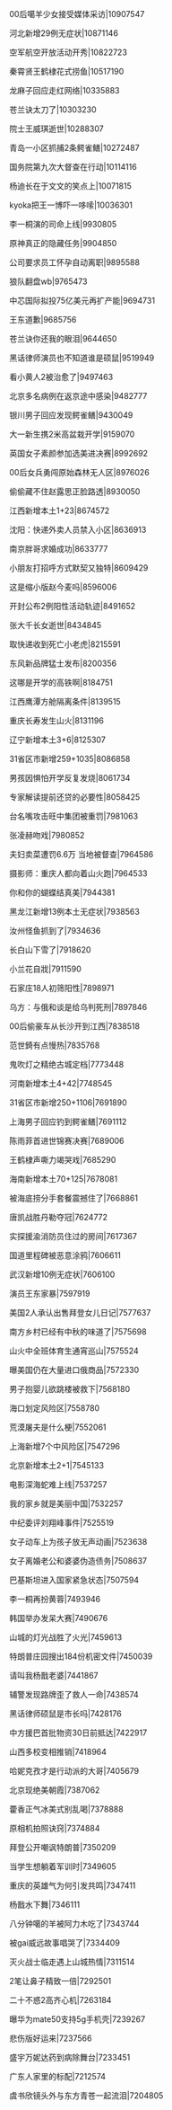 00后噶羊少女接受媒体采访|10907547

河北新增29例无症状|10871146

空军航空开放活动开秀|10822723

秦霄贤王鹤棣花式捞鱼|10517190

龙麻子回应走红网络|10335883

苍兰诀太刀了|10303230

院士王威琪逝世|10288307

青岛一小区抓捕2条鳄雀鳝|10272487

国务院第九次大督查在行动|10114116

杨迪长在于文文的笑点上|10071815

kyoka把王一博吓一哆嗦|10036301

李一桐演的司命上线|9930805

原神真正的隐藏任务|9904850

公司要求员工怀孕自动离职|9895588

狼队翻盘wb|9765473

中芯国际拟投75亿美元再扩产能|9694731

王东道歉|9685756

苍兰诀你还我的眼泪|9644650

黑话律师演员也不知道谁是硕鼠|9519949

看小黄人2被治愈了|9497463

北京多名病例在返京途中感染|9482777

银川男子回应发现鳄雀鳝|9430049

大一新生携2米高盆栽开学|9159070

英国女子素颜参加选美进决赛|8992692

00后女兵勇闯原始森林无人区|8976026

偷偷藏不住赵露思正脸路透|8930050

江西新增本土1+23|8674572

沈阳：快递外卖人员禁入小区|8636913

南京胖哥求婚成功|8633777

小朋友打招呼方式默契又独特|8609429

这是缩小版赵今麦吗|8596006

开封公布2例阳性活动轨迹|8491652

张大千长女逝世|8434845

取快递收到死亡小老虎|8215591

东风新品牌猛士发布|8200356

这哪是开学的高铁啊|8184751

江西鹰潭方舱隔离条件|8139515

重庆长寿发生山火|8131196

辽宁新增本土3+6|8125307

31省区市新增259+1035|8086858

男孩因惧怕开学反复发烧|8061734

专家解读提前还贷的必要性|8058425

台名嘴攻击旺中集团被重罚|7981063

张凌赫吻戏|7980852

夫妇卖菜遭罚6.6万 当地被督查|7964586

摄影师：重庆人都向着山火跑|7964533

你和你的蝴蝶结真美|7944381

黑龙江新增13例本土无症状|7938563

汝州怪鱼抓到了|7934636

长白山下雪了|7918620

小兰花自戕|7911590

石家庄18人初筛阳性|7898971

乌方：与俄和谈是给乌判死刑|7897846

00后偷豪车从长沙开到江西|7838518

范世錡有点慢热|7835768

鬼吹灯之精绝古城定档|7773448

河南新增本土4+42|7748545

31省区市新增250+1106|7691890

上海男子回应钓到鳄雀鳝|7691112

陈雨菲首进世锦赛决赛|7689006

王鹤棣声嘶力竭哭戏|7685290

海南新增本土70+125|7678081

被海底捞分手套餐震撼住了|7668861

唐凯战胜丹勒夺冠|7624772

实探援渝消防员住过的房间|7617367

国道里程碑被恶意涂鸦|7606611

武汉新增10例无症状|7606100

演员王东家暴|7597919

美国2人承认出售拜登女儿日记|7577637

南方乡村已经有中秋的味道了|7575698

山火中全班体育生通宵巡山|7575524

曝美国仍在大量进口俄商品|7572330

男子抱婴儿欲跳楼被救下|7568180

海口划定风险区|7558780

荒漠屠夫是什么梗|7552061

上海新增7个中风险区|7547296

北京新增本土2+1|7545133

电影深海蛇难上线|7537257

我的家乡就是美丽中国|7532257

中纪委评刘翔峰事件|7525519

女子动车上为孩子放无声动画|7523638

女子离婚老公和婆婆伪造债务|7508637

巴基斯坦进入国家紧急状态|7507594

李一桐再扮黄蓉|7493946

韩国举办发呆大赛|7490676

山城的灯光战胜了火光|7459613

特朗普庄园搜出184份机密文件|7450039

请叫我杨戬老婆|7441867

辅警发现路牌歪了救人一命|7438574

黑话律师硕鼠是市长吗|7428176

中方援巴首批物资30日前抵达|7422917

山西多校变相推销|7418964

哈妮克孜才是行动派的大哥|7405679

北京现绝美朝霞|7387062

藿香正气冰美式别乱喝|7378888

原相机拍照诀窍|7374884

拜登公开嘲讽特朗普|7350209

当学生想躺着军训时|7349605

重庆的英雄气为何引发共鸣|7347411

杨戬水下舞|7346111

八分钟噶的羊被阿力木吃了|7343744

被gai威远故事唱哭了|7334409

灭火战士临走遇上山城热情|7311514

2笔让鼻子精致一倍|7292501

二十不惑2高齐心机|7263184

曝华为mate50支持5g手机壳|7239267

悲伤版好运来|7237566

盛宇万妮达药到病除舞台|7233451

广东人家里的标配|7212574

虞书欣镜头外与东方青苍一起流泪|7204805

